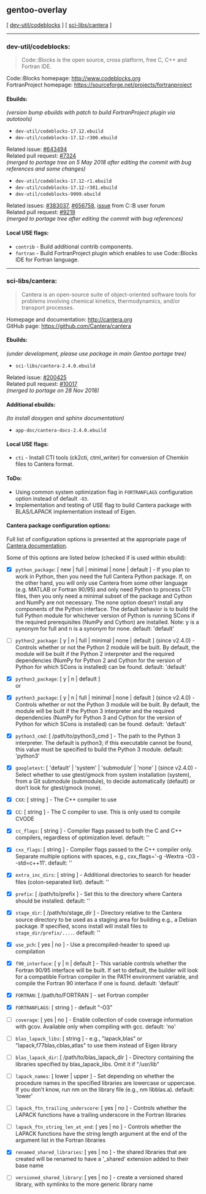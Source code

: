 ## gentoo-overlay

[ [dev-util/codeblocks](#dev-utilcodeblocks)  ] [  [sci-libs/cantera](#sci-libscantera) ]

***

### dev-util/codeblocks:  

> Code::Blocks is the open source, cross platform, free C, C++ and Fortran IDE.

Code::Blocks homepage: http://www.codeblocks.org  
FortranProject homepage: https://sourceforge.net/projects/fortranproject  


#### Ebuilds:
*(version bump ebuilds with patch to build FortranProject plugin via autotools)* 
* `dev-util/codeblocks-17.12.ebuild`  
* `dev-util/codeblocks-17.12-r300.ebuild`  

Related issue: [#643494](https://bugs.gentoo.org/643494)  
Related pull request: [#7324](https://github.com/gentoo/gentoo/pull/7324)  
*(merged to portage tree on 5 May 2018 after editing the commit with bug references and some changes)*  

* `dev-util/codeblocks-17.12-r1.ebuild`  
* `dev-util/codeblocks-17.12-r301.ebuild`  
* `dev-util/codeblocks-9999.ebuild`  

Related issues: [#383037](https://bugs.gentoo.org/383037), [#656758](https://bugs.gentoo.org/656758), [issue](http://forums.codeblocks.org/index.php/topic,22641.0.html) from C::B user forum  
Related pull request: [#9219](https://github.com/gentoo/gentoo/pull/9219)  
*(merged to portage tree after editing the commit with bug references)*  

#### Local USE flags:
* `contrib` - Build additional contrib components.  
* `fortran` - Build FortranProject plugin which enables to use Code::Blocks IDE for Fortran language.  

***

### sci-libs/cantera:  

> Cantera is an open-source suite of object-oriented software tools for problems involving chemical kinetics, thermodynamics, and/or transport processes.  

Homepage and documentation: http://cantera.org  
GitHub page: https://github.com/Cantera/cantera  


#### Ebuilds:
*(under development, please use package in main Gentoo portage tree)*  
* `sci-libs/cantera-2.4.0.ebuild`  

Related issue: [#200425](https://bugs.gentoo.org/200425)  
Related pull request: [#10017](https://github.com/gentoo/gentoo/pull/10017)  
*(merged to portage on 28 Nov 2018)*  

#### Additional ebuilds:  
*(to install doxygen and sphinx documentation)*  
* `app-doc/cantera-docs-2.4.0.ebuild`  


#### Local USE flags:  

* `cti` - Install CTI tools (ck2cti, ctml_writer) for conversion of Chemkin files to Cantera format.  


#### ToDo:  
* Using common system optimization flag in `FORTRANFLAGS` configuration option instead of default `-O3`.  
* Implementation and testing of USE flag to build Cantera package with BLAS/LAPACK implementation instead of Eigen.  


#### Cantera package configuration options:
Full list of configuration options is presented at the appropriate page of [Cantera documentation](https://cantera.org/compiling/config-options.html).  

Some of this options are listed below (checked if is used within ebuild):  

* [x] `python_package`: [ new | full | minimal | none | default ] - If you plan to work in Python, then you need the full Cantera Python package. If, on the other hand, you will only use Cantera from some other language (e.g. MATLAB or Fortran 90/95) and only need Python to process CTI files, then you only need a minimal subset of the package and Cython and NumPy are not necessary. The none option doesn’t install any components of the Python interface. The default behavior is to build the full Python module for whichever version of Python is running SCons if the required prerequisites (NumPy and Cython) are installed. Note: y is a synonym for full and n is a synonym for none. default: 'default'    
* [ ] `python2_package`: [ y | n | full | minimal | none | default ] (since v2.4.0) - Controls whether or not the Python 2 module will be built. By default, the module will be built if the Python 2 interpreter and the required dependencies (NumPy for Python 2 and Cython for the version of Python for which SCons is installed) can be found. default: 'default'  
* [x] `python3_package`: [ y | n | default ]  
or  
* [x] `python3_package`: [ y | n | full | minimal | none | default ] (since v2.4.0) - Controls whether or not the Python 3 module will be built. By default, the module will be built if the Python 3 interpreter and the required dependencies (NumPy for Python 3 and Cython for the version of Python for which SCons is installed) can be found. default: 'default'  
* [x] `python3_cmd`: [ /path/to/python3_cmd ] - The path to the Python 3 interpreter. The default is python3; if this executable cannot be found, this value must be specified to build the Python 3 module. default: 'python3'  

* [x] `googletest`: [ 'default' | 'system' | 'submodule' | 'none' ] (since v2.4.0) - Select whether to use gtest/gmock from system installation (system), from a Git submodule (submodule), to decide automatically (default) or don’t look for gtest/gmock (none).  

* [x] `CXX`: [ string ] - The C++ compiler to use  
* [x] `CC`: [ string ] - The C compiler to use. This is only used to compile CVODE  
* [x] `cc_flags`: [ string ] - Compiler flags passed to both the C and C++ compilers, regardless of optimization level. default: ''  
* [x] `cxx_flags`: [ string ] - Compiler flags passed to the C++ compiler only. Separate multiple options with spaces, e.g., cxx_flags='-g -Wextra -O3 --std=c++11'. default: ''  
* [x] `extra_inc_dirs`: [ string ] - Additional directories to search for header files (colon-separated list). default: ''  

* [x] `prefix`: [ /path/to/prefix ] - Set this to the directory where Cantera should be installed. default: ''  
* [x] `stage_dir`: [ /path/to/stage_dir ] - Directory relative to the Cantera source directory to be used as a staging area for building e.g., a Debian package. If specified, scons install will install files to `stage_dir/prefix/....`. default: ''  

* [x] `use_pch`: [ yes | no ] - Use a precompiled-header to speed up compilation  

* [x] `f90_interface`: [ y | n | default ] - This variable controls whether the Fortran 90/95 interface will be built. If set to default, the builder will look for a compatible Fortran compiler in the PATH environment variable, and compile the Fortran 90 interface if one is found. default: 'default'  

* [x] `FORTRAN`: [ /path/to/FORTRAN ] - set Fortran compiler  
* [x] `FORTRANFLAGS`: [ string ] - default "-O3"  

* [ ] `coverage`: [ yes | no ] - Enable collection of code coverage information with gcov. Available only when compiling with gcc. default: 'no'  

* [ ] `blas_lapack_libs`: [ string ] - e.g., "lapack,blas" or "lapack,f77blas,cblas,atlas" to use them instead of Eigen library  
* [ ] `blas_lapack_dir`: [ /path/to/blas_lapack_dir ] - Directory containing the libraries specified by blas_lapack_libs. Omit it if "/usr/lib"  
* [ ] `lapack_names`: [ lower | upper ] - Set depending on whether the procedure names in the specified libraries are lowercase or uppercase. If you don’t know, run nm on the library file (e.g., nm libblas.a). default: 'lower'  
* [ ] `lapack_ftn_trailing_underscore`: [ yes | no ] - Controls whether the LAPACK functions have a trailing underscore in the Fortran libraries  
* [ ] `lapack_ftn_string_len_at_end`: [ yes | no ] - Controls whether the LAPACK functions have the string length argument at the end of the argument list in the Fortran libraries  

* [x] `renamed_shared_libraries`: [ yes | no ] - the shared libraries that are created will be renamed to have a '_shared' extension added to their base name  
* [ ] `versioned_shared_library`: [ yes | no ] - create a versioned shared library, with symlinks to the more generic library name  

